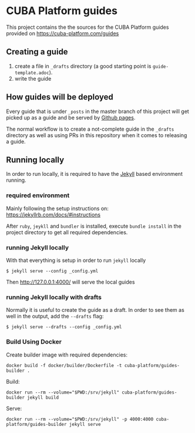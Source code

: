 # CUBA Platform guides

This project contains the the sources for the CUBA Platform guides provided on https://cuba-platform.com/guides


## Creating a guide

1. create a file in `_drafts` directory (a good starting point is `guide-template.adoc`).
2. write the guide

## How guides will be deployed

Every guide that is under `_posts` in the master branch of this project will get picked up as a guide and be served by [Github pages](https://pages.github.com/).

The normal workflow is to create a not-complete guide in the `_drafts` directory as well as using PRs in this repository when it comes to releasing a guide.

## Running locally

In order to run locally, it is required to have the [Jekyll](https://jekyllrb.com/) based environment running.

### required environment

Mainly following the setup instructions on: https://jekyllrb.com/docs/#instructions

After `ruby`, `jeykll` and `bundler` is installed, execute `bundle install` in the project directory to get all required dependencies.


### running Jekyll locally

With that everything is setup in order to run `jekyll` locally

```
$ jekyll serve --config _config.yml
```

Then http://127.0.0.1:4000/ will serve the local guides

### running Jekyll locally with drafts

Normally it is useful to create the guide as a draft. In order to see them as well in the output, add the `--drafts` flag:

```
$ jekyll serve --drafts --config _config.yml 
```

### Build Using Docker 

Create builder image with required dependencies: 

```
docker build -f docker/builder/Dockerfile -t cuba-platform/guides-builder . 
```

Build:

```
docker run --rm --volume="$PWD:/srv/jekyll" cuba-platform/guides-builder jekyll build
```

Serve:

```
docker run --rm --volume="$PWD:/srv/jekyll" -p 4000:4000 cuba-platform/guides-builder jekyll serve
```
